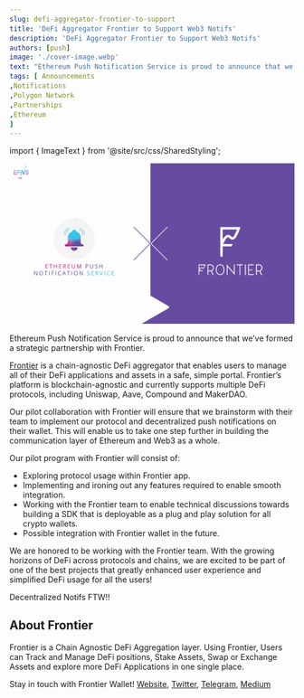 ```yaml
---
slug: defi-aggregator-frontier-to-support
title: 'DeFi Aggregator Frontier to Support Web3 Notifs'
description: 'DeFi Aggregator Frontier to Support Web3 Notifs'
authors: [push]
image: './cover-image.webp'
text: "Ethereum Push Notification Service is proud to announce that we’ve formed a strategic partnership with Frontier.Frontier is a chain-agnostic DeFi aggregator that enables users to manage all of their DeFi applications and assets in a safe, simple portal. Frontier’s platform is blockchain-agnostic and currently supports multiple DeFi protocols, including Uniswap, Aave, Compound and MakerDAO."
tags: [ Announcements
,Notifications
,Polygon Network
,Partnerships
,Ethereum
]
---
```


import { ImageText } from '@site/src/css/SharedStyling';

![Cover Image of DeFi Aggregator Frontier to Support Web3 Notifs](./cover-image.webp)

<!--truncate-->

Ethereum Push Notification Service is proud to announce that we’ve formed a strategic partnership with Frontier.

[Frontier](https://frontier.xyz/) is a chain-agnostic DeFi aggregator that enables users to manage all of their DeFi applications and assets in a safe, simple portal. Frontier’s platform is blockchain-agnostic and currently supports multiple DeFi protocols, including Uniswap, Aave, Compound and MakerDAO.

Our pilot collaboration with Frontier will ensure that we brainstorm with their team to implement our protocol and decentralized push notifications on their wallet. This will enable us to take one step further in building the communication layer of Ethereum and Web3 as a whole.

Our pilot program with Frontier will consist of:

- Exploring protocol usage within Frontier app.
- Implementing and ironing out any features required to enable smooth integration.
- Working with the Frontier team to enable technical discussions towards building a SDK that is deployable as a plug and play solution for all crypto wallets.
- Possible integration with Frontier wallet in the future.

We are honored to be working with the Frontier team. With the growing horizons of DeFi across protocols and chains, we are excited to be part of one of the best projects that greatly enhanced user experience and simplified DeFi usage for all the users!

Decentralized Notifs FTW!!

## **About Frontier**

Frontier is a Chain Agnostic DeFi Aggregation layer. Using Frontier, Users can Track and Manage DeFi positions, Stake Assets, Swap or Exchange Assets and explore more DeFi Applications in one single place.

Stay in touch with Frontier Wallet! [Website](https://frontierwallet.com/), [Twitter](https://twitter.com/FrontierDotXYZ), [Telegram](https://t.me/frontierwallet), [Medium](https://medium.com/frontier-wallet)
